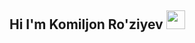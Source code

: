 ## Hi I'm Komiljon Ro'ziyev  <img src="https://media4.giphy.com/media/v1.Y2lkPTc5MGI3NjExaXdmeHhnamJsMW5zZTZzcTZkMDI4ZG11czVoazk3Z2Q3end0ZzVsbCZlcD12MV9pbnRlcm5hbF9naWZfYnlfaWQmY3Q9cw/SwZBtqe4yvEWP7q07X/giphy.webp" width='30px'>
